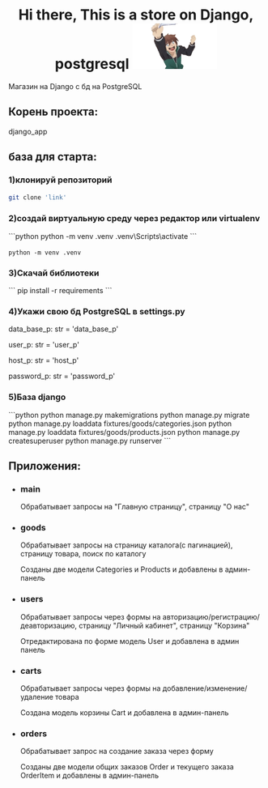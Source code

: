 <h1 align="center">Hi there, This is a store on Django, postgresql
<img src="https://github.com/Yomorad/yomorad/blob/main/icons/pantsu-konosuba.gif" height="90"/></h1>

<p>Магазин на Django с бд на PostgreSQL</p>

<h2>Корень проекта:</h2>
<p>django_app</p>

<h2>база для старта:</h2>
<h3>1)клонируй репозиторий</h3>

```bash
git clone 'link'
```

<h3>2)создай виртуальную среду через редактор или virtualenv</h3>
```python
python -m venv .venv
.venv\Scripts\activate
```

```python -m venv .venv```


<h3>3)Скачай библиотеки</h3>
```
pip install -r requirements
```
<h3>4)Укажи свою бд PostgreSQL в settings.py</h3>
<p>data_base_p: str = 'data_base_p'</p>
<p>user_p: str = 'user_p'</p>
<p>host_p: str = 'host_p'</p>
<p>password_p: str = 'password_p'</p>

<h3>5)База django</h3>
```python
python manage.py makemigrations
python manage.py migrate
python manage.py loaddata fixtures/goods/categories.json
python manage.py loaddata fixtures/goods/products.json
python manage.py createsuperuser
python manage.py runserver
```
<h2>Приложения:</h2>
<ul class="list-style-type: disc">
    <li><h3>main</h3></li>
    <p>Обрабатывает запросы на "Главную страницу", страницу "О нас"</p>
    <li><h3>goods</h3></li>
    <p>Обрабатывает запросы на страницу каталога(с пагинацией), страницу товара, поиск по каталогу</p>
    <p>Созданы две модели Categories и Products и добавлены в админ-панель</p>   
    <li><h3>users</h3></li>
    <p>Обрабатывает запросы через формы на авторизацию/регистрацию/деавторизацию, страницу "Личный кабинет", страницу "Корзина"</p>
    <p>Отредактирована по форме модель User и добавлена в админ панель</p>   
    <li><h3>carts</h3></li>
    <p>Обрабатывает запросы через формы на добавление/изменение/удаление товара</p>
    <p>Создана модель корзины Cart и добавлена в админ-панель</p>   
    <li><h3>orders</h3></li>
    <p>Обрабатывает запрос на создание заказа через форму</p>
    <p>Созданы две модели общих заказов Order и текущего заказа OrderItem и добавлены в админ-панель</p>   
</ul>

